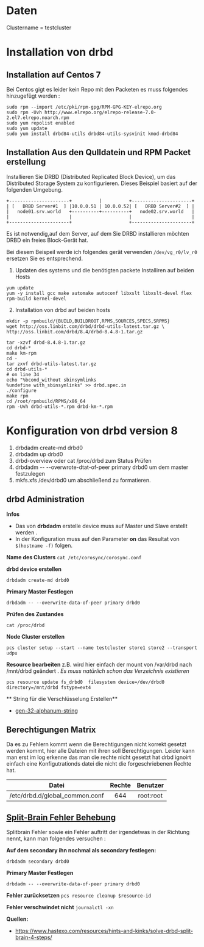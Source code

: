 Daten
=====

Clustername = testcluster

# Installation von drbd

## Installation auf Centos 7
Bei Centos gigt es leider kein Repo mit den Packeten es muss folgendes hinzugefügt werden :

```
sudo rpm --import /etc/pki/rpm-gpg/RPM-GPG-KEY-elrepo.org
sudo rpm -Uvh http://www.elrepo.org/elrepo-release-7.0-2.el7.elrepo.noarch.rpm
sudo yum repolist enabled
sudo yum update 
sudo yum install drbd84-utils drbd84-utils-sysvinit kmod-drbd84
```

## Installation Aus den Qulldatein und RPM Packet erstellung
Installieren Sie DRBD (Distributed Replicated Block Device), um das Distributed Storage System zu konfigurieren.
Dieses Beispiel basiert auf der folgenden Umgebung.

```
+----------------------+          |          +----------------------+
| [   DRBD Server#1  ] |10.0.0.51 | 10.0.0.52| [   DRBD Server#2  ] |
|   node01.srv.world   +----------+----------+   node02.srv.world   |
|                      |                     |                      |
+----------------------+                     +----------------------+
```

Es ist notwendig,auf dem Server, auf dem Sie DRBD installieren möchten DRBD ein freies Block-Gerät hat.

Bei diesem Beispeil werde ich folgendes gerät verwenden `/dev/vg_r0/lv_r0` ersetzen Sie es entsprechend.


1. Updaten des systems und die benötigten packete Installiren auf beiden Hosts

```
yum update
yum -y install gcc make automake autoconf libxslt libxslt-devel flex rpm-build kernel-devel 
```

2.  Installation von drbd auf beiden hosts

```
mkdir -p rpmbuild/{BUILD,BUILDROOT,RPMS,SOURCES,SPECS,SRPMS} 
wget http://oss.linbit.com/drbd/drbd-utils-latest.tar.gz \
http://oss.linbit.com/drbd/8.4/drbd-8.4.8-1.tar.gz

tar -xzvf drbd-8.4.8-1.tar.gz
cd drbd-*
make km-rpm
cd - 
tar zxvf drbd-utils-latest.tar.gz
cd drbd-utils-*
# on line 34 
echo "%bcond_without sbinsymlinks
%undefine with_sbinsymlinks" >> drbd.spec.in
./configure
make rpm
cd /root/rpmbuild/RPMS/x86_64
rpm -Uvh drbd-utils-*.rpm drbd-km-*.rpm
```

# Konfiguration von drbd version 8

1. drbdadm create-md drbd0
2. drbdadm up drbd0
3. drbd-overview oder cat /proc/drbd zum Status Prüfen
4. drbdadm -- --overwrote-dtat-of-peer primary drbd0   um dem master festzulegen
5. mkfs.xfs /dev/drbd0 um abschließend zu formatieren.

## drbd Administration

**Infos**

* Das von **drbdadm** erstelle device muss auf Master und Slave erstellt werden .
* In der Konfiguration muss auf den Parameter **on** das Resultat von `$(hostname -f)` folgen.

**Name des Clusters**
`cat /etc/corosync/corosync.conf`

**drbd device erstellen**

`drbdadm create-md drbd0 `

**Primary Master Festlegen**

`drbdadm -- --overwrite-data-of-peer primary drbd0`

**Prüfen des Zustandes**

 `cat /proc/drbd`

**Node Cluster erstellen**

`pcs cluster setup --start --name testcluster store1 store2 --transport udpu`

**Resource bearbeiten** 
z.B. wird hier einfach der mount von /var/drbd nach /mnt/drbd geändert .
*Es muss natürlich schon das Verzeichnis existieren*

`pcs resource update fs_drbd0  filesystem device=/dev/drbd0 directory=/mnt/drbd fstype=ext4`

** String für die Verschlüsselung Erstellen**
* [gen-32-alphanum-string](https://github.com/kernt/inshelp/blob/master/drbd/gen-32-alphanum-string.sh)

## Berechtigungen Matrix

Da es zu Fehlern kommt wenn die Berechtigungen nicht korrekt gesetzt werden kommt, hier alle Dateien mit ihren soll Berechtigungen. Leider kann man erst im log erkenne das man die rechte nicht gesetzt hat drbd ignoirt einfach eine Konfigutrationds datei die nicht die forgeschriebenen Rechte hat.


| Datei | Rechte | Benutzer |
| :---: | :---: | :---: |
|/etc/drbd.d/global_common.conf | 644 | root:root |


## [Split-Brain Fehler Behebung](../drbd-split-Brain)

Splitbrain Fehler sowie ein Fehler auftritt der irgendetwas in der Richtung nennt, kann man folgendes versuchen : 

**Auf dem secondary ihn nochmal als secondary festlegen:**

`drbdadm secondary drbd0`

**Primary Master Festlegen**

`drbdadm -- --overwrite-data-of-peer primary drbd0`

**Fehler zurücksetzen**
`pcs resource cleanup $resource-id`

**Fehler verschwindet nicht**
`journalctl -xn`

**Quellen:**

* https://www.hastexo.com/resources/hints-and-kinks/solve-drbd-split-brain-4-steps/